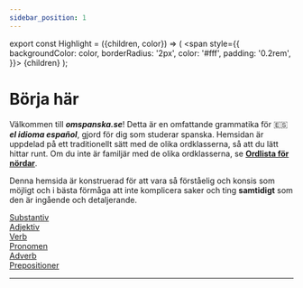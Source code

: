 ```yaml
---
sidebar_position: 1
---
```


export const Highlight = ({children, color}) => (
  <span
    style={{
      backgroundColor: color,
      borderRadius: '2px',
      color: '#fff',
      padding: '0.2rem',
    }}>
    {children}
  </span>
);

# <Highlight color="var(--highlight)">Börja här</Highlight>

Välkommen till ***omspanska.se***! Detta är en omfattande grammatika för 🇪🇸 ***el idioma español***, gjord för dig som studerar spanska. Hemsidan är uppdelad på ett traditionellt sätt med de olika ordklasserna, så att du lätt hittar runt. Om du inte är familjär med de olika ordklasserna, se [**Ordlista för nördar**](/docs/Introduktion/Ordlista%20för%20nördar).

Denna hemsida är konstruerad för att vara så förståelig och konsis som möjligt och i bästa förmåga att inte komplicera saker och ting **samtidigt** som den är ingående och detaljerande. 

<div class="box-container">
  <a href="/docs/Substantiv/Artiklar" class="box">
    <div class="boxText">Substantiv</div>
  </a>
  <a href="/docs/Adjektiv/Böjning" class="box">
    <div class="boxText">Adjektiv</div>
  </a>
  <a href="/docs/Verb/Tempus/Presens" class="box">
    <div class="boxText">Verb</div>
  </a>
</div>

<div class="box-container">
  <a href="/docs/Pronomen/Personliga pronomen" class="box">
    <div class="boxText">Pronomen</div>
  </a>
  <a href="/docs/Pronomen/Personliga pronomen" class="box">
    <div class="boxText">Adverb</div>
  </a>
  <a href="/docs/Pronomen/Personliga pronomen" class="box">
    <div class="boxText">Prepositioner</div>
  </a>
</div>

---
